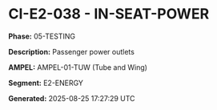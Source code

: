 # CI-E2-038 - IN-SEAT-POWER

**Phase:** 05-TESTING

**Description:** Passenger power outlets

**AMPEL:** AMPEL-01-TUW (Tube and Wing)

**Segment:** E2-ENERGY

**Generated:** 2025-08-25 17:27:29 UTC

